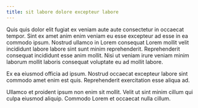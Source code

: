 ```yaml
---
title: sit labore dolore excepteur labore
---
```


Quis quis dolor elit fugiat ex veniam aute aute consectetur in occaecat tempor. Sint ex amet anim enim veniam eu esse excepteur ad esse in ea commodo ipsum. Nostrud ullamco in Lorem consequat Lorem mollit velit incididunt labore labore sint sunt minim reprehenderit. Reprehenderit consequat incididunt esse anim mollit. Nisi ut veniam irure veniam minim laborum mollit laboris consequat voluptate eu ad mollit labore.

Ex ea eiusmod officia ad ipsum. Nostrud occaecat excepteur labore sint commodo amet enim est quis. Reprehenderit exercitation esse aliqua ad.

Ullamco et proident ipsum non enim sit mollit. Velit ut sint minim cillum qui culpa eiusmod aliquip. Commodo Lorem et occaecat nulla cillum.